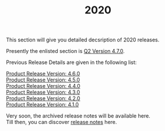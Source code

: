 ﻿---
title: "2020"
toc: true
tag: developers
category: "release-notes"
menus: 
    AECreleasenotes:
        title: "2020"
        weight: 2
        icon: fa fa-wpexplorer
        identifier: 2020Release
---

This section will give you detailed decsription of 2020 releases.

Presently the enlisted section is  [Q2 Version 4.7.0](/release-notes/Q2/).

Previous Release Details are given in the following list:

[Product Release Version: 4.6.0](https://www.appseconnect.com/release-notes/#)    
[Product Release Version: 4.5.0](https://www.appseconnect.com/release-notes/#450)    
[Product Release Version: 4.4.0](https://www.appseconnect.com/release-notes/#440)  
[Product Release Version: 4.3.0](https://www.appseconnect.com/release-notes/#430)  
[Product Release Version: 4.2.0](https://www.appseconnect.com/release-notes/#420)           
[Product Release Version: 4.1.0](https://www.appseconnect.com/release-notes/#410)       

Very soon, the archived release notes will be available here.   
Till then, you can discover [release notes](https://www.appseconnect.com/release-notes/) here.